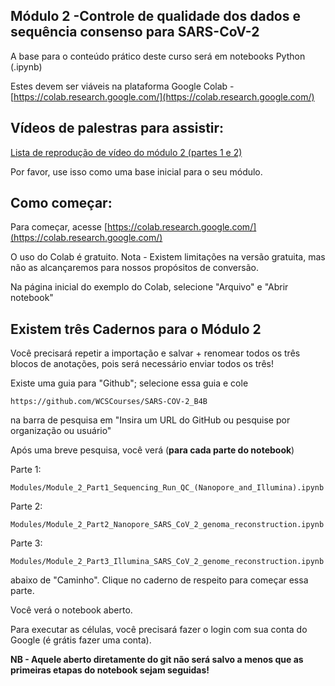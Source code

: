 ## Módulo 2 -Controle de qualidade dos dados e sequência consenso para SARS-CoV-2

A base para o conteúdo prático deste curso será em notebooks Python (.ipynb)

Estes devem ser viáveis na plataforma Google Colab - [https://colab.research.google.com/](https://colab.research.google.com/)


## Vídeos de palestras para assistir:

[Lista de reprodução de vídeo do módulo 2 (partes 1 e 2)](https://www.youtube.com/playlist?list=PLfovZnX0TvKtfX79k16fFMkMwDFtrAcNp)

Por favor, use isso como uma base inicial para o seu módulo.

## Como começar:

Para começar, acesse [https://colab.research.google.com/](https://colab.research.google.com/)

O uso do Colab é gratuito. Nota - Existem limitações na versão gratuita, mas não as alcançaremos para nossos propósitos de conversão.

Na página inicial do exemplo do Colab, selecione "Arquivo" e "Abrir notebook"

## Existem três Cadernos para o Módulo 2
Você precisará repetir a importação e salvar + renomear todos os três blocos de anotações, pois será necessário enviar todos os três!

Existe uma guia para "Github"; selecione essa guia e cole
```
https://github.com/WCSCourses/SARS-COV-2_B4B
```
na barra de pesquisa em "Insira um URL do GitHub ou pesquise por organização ou usuário"

Após uma breve pesquisa, você verá (**para cada parte do notebook**)

Parte 1:
```
Modules/Module_2_Part1_Sequencing_Run_QC_(Nanopore_and_Illumina).ipynb
```

Parte 2:
```
Modules/Module_2_Part2_Nanopore_SARS_CoV_2_genoma_reconstruction.ipynb
```

Parte 3:
```
Modules/Module_2_Part3_Illumina_SARS_CoV_2_genome_reconstruction.ipynb
```


abaixo de "Caminho". Clique no caderno de respeito para começar essa parte.


Você verá o notebook aberto.

Para executar as células, você precisará fazer o login com sua conta do Google (é grátis fazer uma conta).

**NB - Aquele aberto diretamente do git não será salvo a menos que as primeiras etapas do notebook sejam seguidas!**


